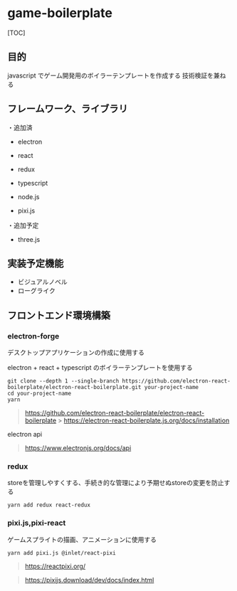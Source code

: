 # game-boilerplate



[TOC]

## 目的

javascript でゲーム開発用のボイラーテンプレートを作成する
技術検証を兼ねる

## フレームワーク、ライブラリ

・追加済

- electron

- react

- redux

- typescript

- node.js

- pixi.js

  

・追加予定

- three.js

## 実装予定機能

- ビジュアルノベル
- ローグライク

## フロントエンド環境構築

### electron-forge

デスクトップアプリケーションの作成に使用する

electron + react + typescript のボイラーテンプレートを使用する

```
git clone --depth 1 --single-branch https://github.com/electron-react-boilerplate/electron-react-boilerplate.git your-project-name
cd your-project-name
yarn
```

> https://github.com/electron-react-boilerplate/electron-react-boilerplate > https://electron-react-boilerplate.js.org/docs/installation

electron api

> https://www.electronjs.org/docs/api



### redux

storeを管理しやすくする、手続き的な管理により予期せぬstoreの変更を防止する

```
yarn add redux react-redux
```



### pixi.js,pixi-react

ゲームスプライトの描画、アニメーションに使用する

```
yarn add pixi.js @inlet/react-pixi
```

> https://reactpixi.org/

> https://pixijs.download/dev/docs/index.html
